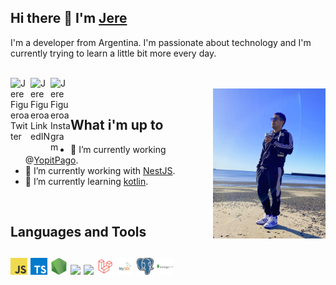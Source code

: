 <!-- ### Hi there 👋

**jereconjota/jereconjota** is a ✨ _special_ ✨ repository because its `README.md` (this file) appears on your GitHub profile.

Here are some ideas to get you started:

- 🔭 I’m currently working on ...
- 🌱 I’m currently learning ...
- 👯 I’m looking to collaborate on ...
- 🤔 I’m looking for help with ...
- 💬 Ask me about ...
- 📫 How to reach me: ...
- 😄 Pronouns: ...
- ⚡ Fun fact: ... -->

## Hi there 👋 I'm [Jere](https://jereconjota.com)
I'm a developer from Argentina. I'm passionate about technology and I'm currently trying to learn a little bit more every day.

<br/>

<a href="https://twitter.jereconjota.com">
<img align="left" alt="Jere Figueroa Twitter" width="32px" src="https://icongr.am/fontawesome/twitter.svg?size=128&color=70c8ff" />
</a>
<a href="https://linkedin.jereconjota.com">
<img align="left" alt="Jere Figueroa LinkedIN" width="32px" src="https://icongr.am/fontawesome/linkedin.svg?size=128&color=70c8ff" />
</a>
<a href="https://instagram.jereconjota.com">
<img align="left" alt="Jere Figueroa Instagram" width="32px" src="https://icongr.am/fontawesome/instagram.svg?size=128&color=70c8ff" />
</a>

<br />

<img align="right" alt="profile pic" src="./assets/banner.jpg" width="180px" />

<br />

## What i'm up to

- 🔭 I’m currently working @[YopitPago](https://yopitpago.com/).
- 🌱 I’m currently working with [NestJS](https://nestjs.com/).
- 🧩 I’m currently learning [kotlin](https://kotlinlang.org/).

<br />

## Languages and Tools
<code><img height="27" src="https://raw.githubusercontent.com/github/explore/80688e429a7d4ef2fca1e82350fe8e3517d3494d/topics/javascript/javascript.png"></code>
<code><img height="27" src="https://raw.githubusercontent.com/github/explore/80688e429a7d4ef2fca1e82350fe8e3517d3494d/topics/typescript/typescript.png"></code>
<code><img height="27" src="https://raw.githubusercontent.com/github/explore/80688e429a7d4ef2fca1e82350fe8e3517d3494d/topics/nodejs/nodejs.png"></code>
<code><img height="27" src="https://nestjs.com/logo-small.ede75a6b.svg"></code>
<code><img height="27" src="https://nextjs.org/favicon.ico"></code>
<code><img height="27" src="https://raw.githubusercontent.com/github/explore/80688e429a7d4ef2fca1e82350fe8e3517d3494d/topics/laravel/laravel.png"></code>
<code><img height="27" src="https://raw.githubusercontent.com/github/explore/80688e429a7d4ef2fca1e82350fe8e3517d3494d/topics/mysql/mysql.png"></code>
<code><img height="27" src="https://raw.githubusercontent.com/github/explore/80688e429a7d4ef2fca1e82350fe8e3517d3494d/topics/postgresql/postgresql.png"></code>
<code><img height="27" src="https://raw.githubusercontent.com/github/explore/80688e429a7d4ef2fca1e82350fe8e3517d3494d/topics/mongodb/mongodb.png"></code>
---
